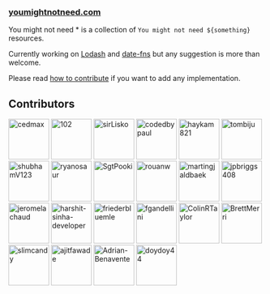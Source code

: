 ### [youmightnotneed.com](https://youmightnotneed.com)

You might not need \* is a collection of `You might not need ${something}` resources.

Currently working on [Lodash](./src/content/lodash-missing.md) and [date-fns](./src/content/date-fns-missing.md) but any suggestion is more than welcome.

Please read [how to contribute](./src/content/how-to-contribute.md) if you want to add any implementation.

## Contributors

[//]: contributor-faces
<a href="https://github.com/cedmax"><img src="https://avatars.githubusercontent.com/u/415593?v=4" title="cedmax" width="80" height="80"></a>
<a href="https://github.com/102"><img src="https://avatars.githubusercontent.com/u/5839225?v=4" title="102" width="80" height="80"></a>
<a href="https://github.com/sirLisko"><img src="https://avatars.githubusercontent.com/u/435399?v=4" title="sirLisko" width="80" height="80"></a>
<a href="https://github.com/codedbypaul"><img src="https://avatars.githubusercontent.com/u/4680439?v=4" title="codedbypaul" width="80" height="80"></a>
<a href="https://github.com/haykam821"><img src="https://avatars.githubusercontent.com/u/24855774?v=4" title="haykam821" width="80" height="80"></a>
<a href="https://github.com/tombiju"><img src="https://avatars.githubusercontent.com/u/11186044?v=4" title="tombiju" width="80" height="80"></a>
<a href="https://github.com/shubhamV123"><img src="https://avatars.githubusercontent.com/u/29898106?v=4" title="shubhamV123" width="80" height="80"></a>
<a href="https://github.com/ryanosaur"><img src="https://avatars.githubusercontent.com/u/5642293?v=4" title="ryanosaur" width="80" height="80"></a>
<a href="https://github.com/SgtPooki"><img src="https://avatars.githubusercontent.com/u/1173416?v=4" title="SgtPooki" width="80" height="80"></a>
<a href="https://github.com/rouanw"><img src="https://avatars.githubusercontent.com/u/2362668?v=4" title="rouanw" width="80" height="80"></a>
<a href="https://github.com/martingjaldbaek"><img src="https://avatars.githubusercontent.com/u/752617?v=4" title="martingjaldbaek" width="80" height="80"></a>
<a href="https://github.com/jpbriggs408"><img src="https://avatars.githubusercontent.com/u/8880358?v=4" title="jpbriggs408" width="80" height="80"></a>
<a href="https://github.com/jeromelachaud"><img src="https://avatars.githubusercontent.com/u/456474?v=4" title="jeromelachaud" width="80" height="80"></a>
<a href="https://github.com/harshit-sinha-developer"><img src="https://avatars.githubusercontent.com/u/12970743?v=4" title="harshit-sinha-developer" width="80" height="80"></a>
<a href="https://github.com/friederbluemle"><img src="https://avatars.githubusercontent.com/u/743291?v=4" title="friederbluemle" width="80" height="80"></a>
<a href="https://github.com/fgandellini"><img src="https://avatars.githubusercontent.com/u/971375?v=4" title="fgandellini" width="80" height="80"></a>
<a href="https://github.com/ColinRTaylor"><img src="https://avatars.githubusercontent.com/u/11527179?v=4" title="ColinRTaylor" width="80" height="80"></a>
<a href="https://github.com/BrettMerri"><img src="https://avatars.githubusercontent.com/u/4353965?v=4" title="BrettMerri" width="80" height="80"></a>
<a href="https://github.com/slimcandy"><img src="https://avatars.githubusercontent.com/u/91788772?v=4" title="slimcandy" width="80" height="80"></a>
<a href="https://github.com/ajitfawade"><img src="https://avatars.githubusercontent.com/u/16475300?v=4" title="ajitfawade" width="80" height="80"></a>
<a href="https://github.com/Adrian-Benavente"><img src="https://avatars.githubusercontent.com/u/11258517?v=4" title="Adrian-Benavente" width="80" height="80"></a>
<a href="https://github.com/doydoy44"><img src="https://avatars.githubusercontent.com/u/6697165?v=4" title="doydoy44" width="80" height="80"></a>

[//]: contributor-faces

